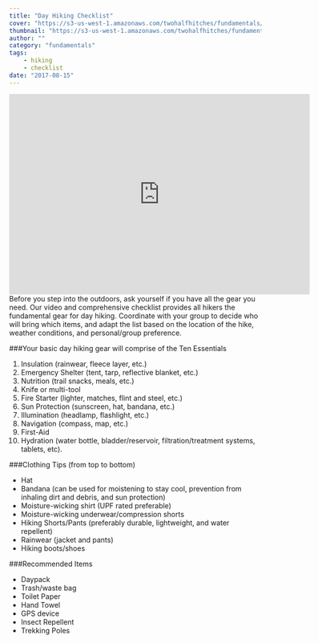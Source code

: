 ```yaml
---
title: "Day Hiking Checklist"
cover: "https://s3-us-west-1.amazonaws.com/twohalfhitches/fundamentals/day-hiking/Day+Hiking+Checklist.jpg"
thumbnail: "https://s3-us-west-1.amazonaws.com/twohalfhitches/fundamentals/day-hiking/Day+Hiking+Checklist.jpg"
author: ""
category: "fundamentals"
tags:
    - hiking
    - checklist
date: "2017-08-15"
---
```


<iframe title="video" src="https://www.youtube.com/embed/O0iLR9yb-J8" width="600" height="400" frameBorder="0" allowFullScreen></iframe>

<br>
Before you step into the outdoors, ask yourself if you have all the gear you need. Our video and comprehensive checklist provides all hikers the fundamental gear for day hiking. Coordinate with your group to decide who will bring which items, and adapt the list based on the location of the hike, weather conditions, and personal/group preference.

###Your basic day hiking gear will comprise of the Ten Essentials

1.  Insulation (rainwear, fleece layer, etc.)
2.  Emergency Shelter (tent, tarp, reflective blanket, etc.)
3.  Nutrition (trail snacks, meals, etc.)
4.  Knife or multi-tool
5.  Fire Starter (lighter, matches, flint and steel, etc.)
6.  Sun Protection (sunscreen, hat, bandana, etc.)
7.  Illumination (headlamp, flashlight, etc.)
8.  Navigation (compass, map, etc.)
9.  First-Aid
10. Hydration (water bottle, bladder/reservoir, filtration/treatment systems, tablets, etc).

###Clothing Tips (from top to bottom)

- Hat
- Bandana (can be used for moistening to stay cool, prevention from inhaling dirt and debris, and sun protection)
- Moisture-wicking shirt (UPF rated preferable)
- Moisture-wicking underwear/compression shorts
- Hiking Shorts/Pants (preferably durable, lightweight, and water repellent)
- Rainwear (jacket and pants)
- Hiking boots/shoes

###Recommended Items

- Daypack
- Trash/waste bag
- Toilet Paper
- Hand Towel
- GPS device
- Insect Repellent
- Trekking Poles
